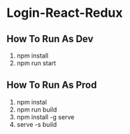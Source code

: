 # Login-React-Redux

## How To Run As Dev
1. npm install
2. npm run start

## How To Run As Prod
1. npm instal
2. npm run build
3. npm install -g serve
4. serve -s build